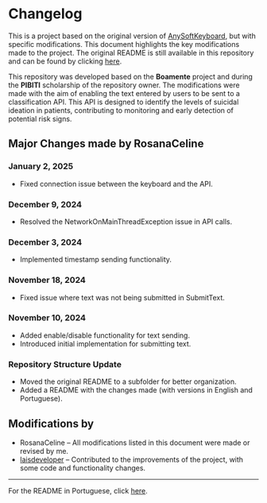 # Changelog

This is a project based on the original version of [AnySoftKeyboard](https://github.com/AnySoftKeyboard/AnySoftKeyboard), but with specific modifications. This document highlights the key modifications made to the project. The original README is still available in this repository and can be found by clicking [here](./original_readme/README.md). 

This repository was developed based on the <strong>Boamente</strong> project and during the <strong>PIBITI</strong> scholarship of the repository owner. The modifications were made with the aim of enabling the text entered by users to be sent to a classification API. This API is designed to identify the levels of suicidal ideation in patients, contributing to monitoring and early detection of potential risk signs.

## Major Changes made by RosanaCeline

### January 2, 2025
* Fixed connection issue between the keyboard and the API.

### December 9, 2024
* Resolved the NetworkOnMainThreadException issue in API calls.

### December 3, 2024
* Implemented timestamp sending functionality.

### November 18, 2024
* Fixed issue where text was not being submitted in SubmitText.

### November 10, 2024
* Added enable/disable functionality for text sending.
* Introduced initial implementation for submitting text.

### Repository Structure Update
* Moved the original README to a subfolder for better organization.
* Added a README with the changes made (with versions in English and Portuguese).

## Modifications by
* RosanaCeline – All modifications listed in this document were made or revised by me.
* [laisdeveloper](https://github.com/laisdeveloper) – Contributed to the improvements of the project, with some code and functionality changes.

---

For the README in Portuguese, click [here](./README-ptBR.md).
